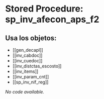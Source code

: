 # Stored Procedure: sp_inv_afecon_aps_f2

## Usa los objetos:
- [[gen_decapl]]
- [[inv_cabdoc]]
- [[inv_cuedoc]]
- [[inv_distctas_escosto]]
- [[inv_items]]
- [[inv_param_cnt]]
- [[sp_inv_nif_reg]]

*No code available.*
